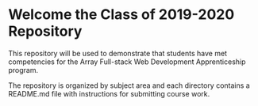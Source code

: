 # Welcome the Class of 2019-2020 Repository

This repository will be used to demonstrate that students have met competencies for the Array Full-stack Web Development Apprenticeship program.

The repository is organized by subject area and each directory contains a README.md file with instructions for submitting course work.
